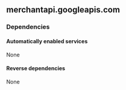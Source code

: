 ## merchantapi.googleapis.com

### Dependencies

#### Automatically enabled services

None

#### Reverse dependencies

None
